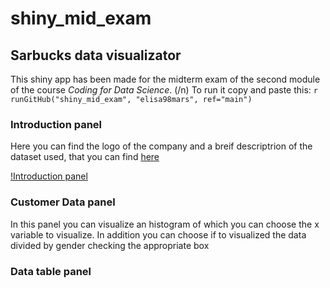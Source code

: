 # shiny_mid_exam
## Sarbucks data visualizator

This shiny app has been made for the midterm exam of the second module of the course *Coding for Data Science*. (/n)
To run it copy and paste this: ```r runGitHub("shiny_mid_exam", "elisa98mars", ref="main") ```

### Introduction panel

Here you can find the logo of the company and a breif descriptrion of the dataset used, that you can find [here](https://www.kaggle.com/mahirahmzh/starbucks-customer-retention-malaysia-survey)

[!Introduction panel](C:\Users\ACESF31452570N\Desktop\Università\DSE\Coding\R\Intr.png)

### Customer Data panel

In this panel you can visualize an histogram of which you can choose the x variable to visualize. In addition you can choose if to visualized the data divided by gender checking the appropriate box 



### Data table panel
